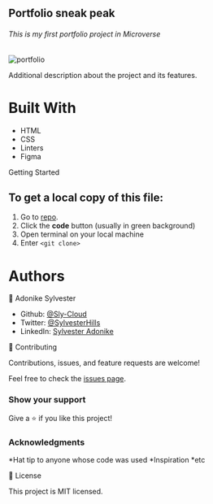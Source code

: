 <h2>Portfolio sneak peak</h2> 

<h6>This is my first portfolio project in Microverse</h6>

![portfolio](https://user-images.githubusercontent.com/69966775/120628297-6ece9600-c45c-11eb-8db4-c44e86816227.png)

Additional description about the project and its features.

<h1>Built With</h1>

* HTML
* CSS
* Linters
* Figma

Getting Started
<h2> To get a local copy of this file:</h2>

1. Go to [repo](https://github.com/Sly-Cloud/portfolio-project).
2. Click the **code** button (usually in green background)
3. Open terminal on your local machine
4. Enter `<git clone>`

<h1>Authors</h1>

👤 Adonike Sylvester

* Github: [@Sly-Cloud](https://github.com/Sly-Cloud)
* Twitter: [@SylvesterHills](https://twitter.com/SylvesterHills)
* LinkedIn: [Sylvester Adonike](https://www.linkedin.com/in/sylvester-adonike/)

🤝 Contributing

Contributions, issues, and feature requests are welcome!

Feel free to check the [issues page](https://github.com/Sly-Cloud/portfolio-project/issues).

<h3>Show your support</h3>

Give a ⭐️ if you like this project!

<h3>Acknowledgments</h3>

*Hat tip to anyone whose code was used
*Inspiration
*etc

📝 License

This project is MIT licensed.
